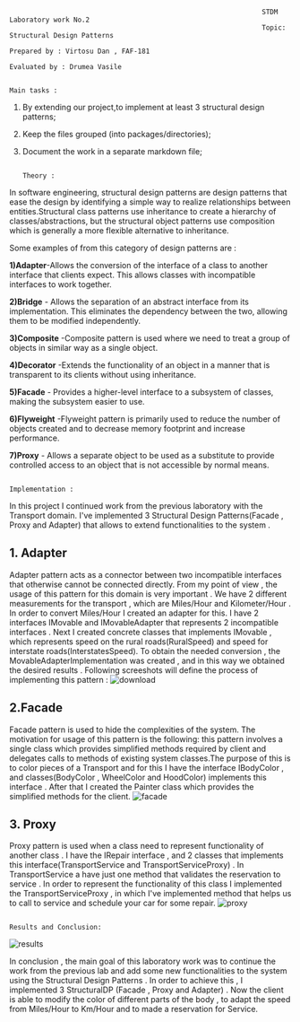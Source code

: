 
                                                                   STDM Laboratory work No.2
                                                                   Topic: Structural Design Patterns
                                                                   Prepared by : Virtosu Dan , FAF-181
                                                                   Evaluated by : Drumea Vasile 
                                                                   
                                                                        Main tasks :      
1. By extending our project,to implement at least 3 structural design patterns;

2. Keep the files grouped (into packages/directories);

3. Document the work in a separate markdown file;

                                                                           Theory :
In software engineering, structural design patterns are design patterns that ease the design by identifying a simple way to realize relationships between entities.Structural class patterns use inheritance to create a hierarchy of classes/abstractions, but the structural object patterns use composition which is generally a more flexible alternative to inheritance.
 
Some examples of from this category of design patterns are :

**1)Adapter**-Allows the conversion of the interface of a class to another interface that clients expect. This allows classes with incompatible interfaces to work together.

**2)Bridge** -	Allows the separation of an abstract interface from its implementation. This eliminates the dependency between the two, allowing them to be modified independently.

**3)Composite** -Composite pattern is used where we need to treat a group of objects in similar way as a single object.

**4)Decorator** -Extends the functionality of an object in a manner that is transparent to its clients without using inheritance.

**5)Facade** -	Provides a higher-level interface to a subsystem of classes, making the subsystem easier to use.

**6)Flyweight** -Flyweight pattern is primarily used to reduce the number of objects created and to decrease memory footprint and increase performance.

**7)Proxy** -	Allows a separate object to be used as a substitute to provide controlled access to an object that is not accessible by normal means.

                                                                        Implementation :
In this project I continued work from the previous laboratory with the Transport domain. I've implemented 3 Structural Design Patterns(Facade , Proxy and Adapter) that allows to extend functionalities to the system .

## 1. Adapter 
Adapter pattern acts as a connector between two incompatible interfaces that otherwise cannot be connected directly. From my point of view , the usage of this pattern for this domain is very important . We have 2 different measurements for the transport , which are Miles/Hour and Kilometer/Hour . In order to convert Miles/Hour I created an adapter for this. I have 2 interfaces IMovable and IMovableAdapter that represents 2 incompatible interfaces . Next I created concrete classes that implements IMovable , which represents speed on the rural roads(RuralSpeed) and speed for interstate roads(InterstatesSpeed). To obtain the needed conversion , the MovableAdapterImplementation was created , and in this way we obtained the desired results . Following screeshots will define the process of implementing this pattern :
![download](https://user-images.githubusercontent.com/45829623/98462526-a2df2280-21bd-11eb-9a49-6bcce67a0be2.png)

## 2.Facade
Facade pattern is used to hide the complexities of the system. The motivation for usage of this pattern is the following: this pattern involves a single class which provides simplified methods required by client and delegates calls to methods of existing system classes.The purpose of this is to color pieces of a Transport and for this I have the interface IBodyColor , and classes(BodyColor , WheelColor and HoodColor) implements this interface . After that I created the Painter class which provides the simplified methods for the client.
![facade](https://user-images.githubusercontent.com/45829623/98538994-4438a800-2294-11eb-81ea-51d7267fde30.png)

## 3. Proxy 
Proxy pattern is used when a class need to represent functionality of another class . I have the IRepair interface , and 2 classes that implements this interface(TransportService and TransportServiceProxy) . In TransportService a have just one method that validates the reservation to service . In order to represent the functionality of this class I implemented the TransportServiceProxy , in which I've implemented method that helps us to call to service and schedule your car for some repair.
![proxy](https://user-images.githubusercontent.com/45829623/98539685-70085d80-2295-11eb-9725-386d664bbdf9.png)

                                                                           Results and Conclusion:
![results](https://user-images.githubusercontent.com/45829623/98540264-574c7780-2296-11eb-99ff-ade4d9f3a86e.png)

In conclusion , the main goal of this laboratory work was to continue the work from the previous lab and add some new functionalities to the system using the Structural Design Patterns . In order to achieve this , I implemented 3 StructuralDP (Facade , Proxy and Adapter) . Now the client is able to modify the color of different parts of the body , to adapt the speed from Miles/Hour to Km/Hour and to made a reservation for Service.





